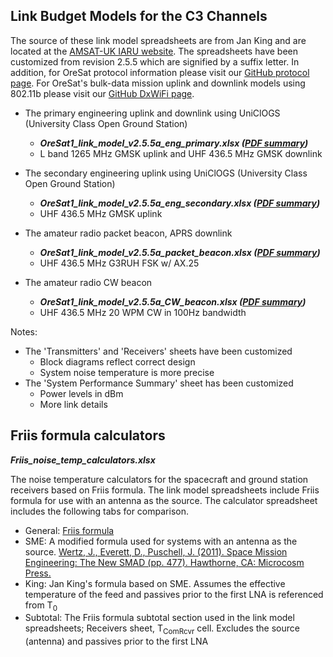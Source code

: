 ## Link Budget Models for the C3 Channels

The source of these link model spreadsheets are from Jan King and are located at the [AMSAT-UK IARU website](http://www.amsatuk.me.uk/iaru/spreadsheet.htm).  The spreadsheets have been customized from revision 2.5.5 which are signified by a suffix letter.  In addition, for OreSat protocol information please visit our [GitHub protocol page](https://github.com/oresat/oresat-design/tree/gh-pages/protocol).  For OreSat's bulk-data mission uplink and downlink models using 802.11b please visit our [GitHub DxWiFi page](https://github.com/oresat/oresat-dxwifi-hardware).

- The primary engineering uplink and downlink using UniClOGS (University Class Open Ground Station)
  - ___OreSat1_link_model_v2.5.5a_eng_primary.xlsx  ([PDF summary](OreSat1_link_model_v2.5.5a_eng_primary.pdf))___
  - L band 1265 MHz GMSK uplink and UHF 436.5 MHz GMSK downlink

- The secondary engineering uplink using UniClOGS (University Class Open Ground Station)
  - ___OreSat1_link_model_v2.5.5a_eng_secondary.xlsx  ([PDF summary](OreSat1_link_model_v2.5.5a_eng_secondary.pdf))___
  - UHF 436.5 MHz GMSK uplink

- The amateur radio packet beacon, APRS downlink
  - ___OreSat1_link_model_v2.5.5a_packet_beacon.xlsx  ([PDF summary](OreSat1_link_model_v2.5.5a_packet_beacon.pdf))___
  - UHF 436.5 MHz G3RUH FSK w/ AX.25

- The amateur radio CW beacon
  - ___OreSat1_link_model_v2.5.5a_CW_beacon.xlsx  ([PDF summary](OreSat1_link_model_v2.5.5a_CW_beacon.pdf))___
  - UHF 436.5 MHz 20 WPM CW in 100Hz bandwidth

Notes:
- The 'Transmitters' and 'Receivers' sheets have been customized
  - Block diagrams reflect correct design
  - System noise temperature is more precise
- The 'System Performance Summary' sheet has been customized
  - Power levels in dBm
  - More link details

## Friis formula calculators
___Friis_noise_temp_calculators.xlsx___

The noise temperature calculators for the spacecraft and ground station receivers based on Friis formula.  The link model spreadsheets include Friis formula for use with an antenna as the source.  The calculator spreadsheet includes the following tabs for comparison.

- General: [Friis formula](https://en.wikipedia.org/wiki/Friis_formulas_for_noise)
- SME: A modified formula used for systems with an antenna as the source.  [Wertz, J., Everett, D., Puschell, J. (2011). Space Mission Engineering: The New SMAD (pp. 477). Hawthorne, CA: Microcosm Press.](http://www.sme-smad.com/)
- King: Jan King's formula based on SME. Assumes the effective temperature of the feed and passives prior to the first LNA is referenced from T<sub>0</sub>
- Subtotal: The Friis formula subtotal section used in the link model spreadsheets; Receivers sheet, T<sub>ComRcvr</sub> cell. Excludes the source (antenna) and passives prior to the first LNA
